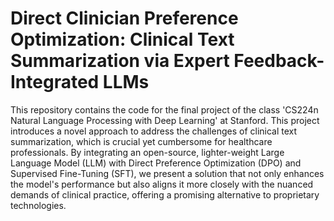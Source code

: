 # Direct Clinician Preference Optimization: Clinical Text Summarization via Expert Feedback-Integrated LLMs

This repository contains the code for the final project of the class 'CS224n Natural Language Processing with Deep Learning' at Stanford. This project introduces a novel approach to address the challenges of clinical text summarization, which is crucial yet cumbersome for healthcare professionals. By integrating an open-source, lighter-weight Large Language Model (LLM) with Direct Preference Optimization (DPO) and Supervised Fine-Tuning (SFT), we present a solution that not only enhances the model's performance but also aligns it more closely with the nuanced demands of clinical practice, offering a promising alternative to proprietary technologies.